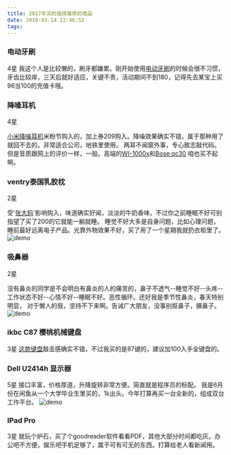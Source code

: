 ```yaml
---
title: 2017年买的值得推荐的商品
date: 2018-03-14 22:46:52
tags:
---
```


[1]:/images/good-goods/1.png
[3]:/images/good-goods/3.png
[4]:/images/good-goods/4.png
[5]:/images/good-goods/5.png
[6]:/images/good-goods/6.png

### 电动牙刷  
4星
我这个人是比较懒的，刷牙都嫌累。刚开始使用[电动牙刷](http://you.163.com/item/detail?id=1154003&_stat_area=2&_stat_referer=search&_stat_query=%E7%94%B5%E5%8A%A8%E7%89%99%E5%88%B7&_stat_count=3&_stat_searchversion=0.4)的时候会很不习惯，牙齿比较痒，三天后就好适应，关键不贵，活动期间不到180，记得先去某宝上买96当100的充值卡哦。


<!--more-->

### 降噪耳机
4星

[小米降噪耳机](https://www.mi.com/earphonetype-c/)米粉节购入的，加上券209购入。降噪效果确实不错，属于那种用了就回不去的。非常适合公司，地铁里使用。
两耳不闻窗外事，专心致志敲代码。
但是音质跟网上的评价一样，一般。高端的[WI-1000x](https://item.jd.com/5463278.html)和[Bose qc30](https://item.jd.com/4406782.html) 咱也买不起啊。


### ventry泰国乳胶枕 
2星

受'[张大妈](https://www.smzdm.com/)'影响购入，味道确实好闻，淡淡的牛奶香味，不过你之前睡眠不好可别指望了买了200的它就能一躺就睡。
睡觉不好大多是自身问题，比如心理问题，睡前最好远离电子产品。光靠外物效果不好，买了用了一个星期我就扔衣柜里了。
![demo][3]

### 吸鼻器 
2星

没有鼻炎的同学是不会明白有鼻炎的人的痛苦的，鼻子不透气--睡觉不好--头疼--工作状态不好--心情不好--睡眠不好。恶性循环。还好我是季节性鼻炎，春天特别明显，
对于懒人的我，坚持不下来啊。告诫广大朋友，没事别抠鼻子，擤鼻子。
![demo][4]

### ikbc C87 樱桃机械键盘 
3星
[这款键盘](https://item.jd.com/3491196.html)敲击感确实不错，不过我买的是87键的，建议加100入手全键盘的。

### Dell U2414h 显示器 
5星
接口丰富，价格厚道，升降旋转非常方便。简直就是程序员的标配。
我是6月份在闲鱼从一个大学毕业生里买的，1k出头。今年打算再买一台全新的，组成双台工作平台。
![demo][5]

### IPad Pro 
3星
就玩个炉石，买了个goodreader软件看看PDF，其他大部分时间都吃灰。办公吧不方便，娱乐吧手机足够了，属于可有可无的东西。打算给老人看新闻用。



